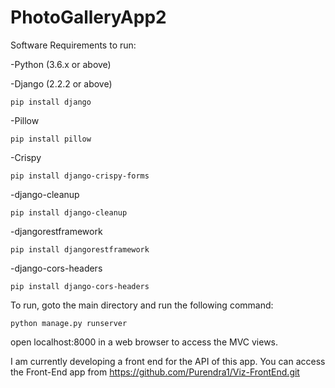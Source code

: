 # PhotoGalleryApp2


Software Requirements to run:

-Python (3.6.x or above)

-Django (2.2.2 or above)

	pip install django
	
-Pillow

	pip install pillow
	
-Crispy

	pip install django-crispy-forms
	
-django-cleanup

	pip install django-cleanup
	
-djangorestframework

	pip install djangorestframework

-django-cors-headers

	pip install django-cors-headers

To run, goto the main directory and run the following command:

	python manage.py runserver

open localhost:8000 in a web browser to access the MVC views.

I am currently developing a front end for the API of this app. You can access the Front-End app from https://github.com/Purendra1/Viz-FrontEnd.git


	
	

